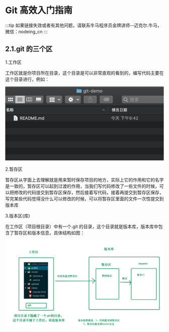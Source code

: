 # Git 高效入门指南

:::tip
如果链接失效或者有其他问题，请联系牛马程序员金牌讲师--迈克尔.牛马，微信：nodeing_cn
:::

## 2.1.git 的三个区

1.工作区

工作区就是你项目所在目录，这个目录是可以非常直观的看到的，编写代码主要在这个目录进行，例如：

![](./img/2019-03-22-21-58-36.png)

2.暂存区

暂存区从字面上去理解就是用来暂时保存项目的地方，实际上它的作用和它的名字是一致的，暂存区可以起到过渡的作用，当我们写代码修改了一些文件的时候，可以把修改的代码提交到暂存区保存，然后接着写代码，接着再提交到暂存区保存，写完某些代码觉得没什么可以修改的时候，可以将暂存区里面的文件一次性提交到版本库

3.版本区(库)

在工作区（项目根目录）中有一个.git 的目录，这个目录就是版本库，版本库中包含了暂存区和版本信息，具体结构如图：

![](./img/2019-03-22-22-19-36.png)
